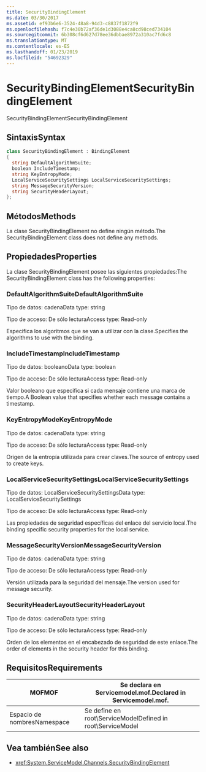 ```yaml
---
title: SecurityBindingElement
ms.date: 03/30/2017
ms.assetid: ef93b6e6-3524-48a8-94d3-c8837f1872f9
ms.openlocfilehash: f7c4e30b72af36de1d3088e4ca8cd98ced734104
ms.sourcegitcommit: 6b308cf6d627d78ee36dbbae8972a310ac7fd6c8
ms.translationtype: MT
ms.contentlocale: es-ES
ms.lasthandoff: 01/23/2019
ms.locfileid: "54692329"
---
```

# <a name="securitybindingelement"></a><span data-ttu-id="4d204-102">SecurityBindingElement</span><span class="sxs-lookup"><span data-stu-id="4d204-102">SecurityBindingElement</span></span>
<span data-ttu-id="4d204-103">SecurityBindingElement</span><span class="sxs-lookup"><span data-stu-id="4d204-103">SecurityBindingElement</span></span>  
  
## <a name="syntax"></a><span data-ttu-id="4d204-104">Sintaxis</span><span class="sxs-lookup"><span data-stu-id="4d204-104">Syntax</span></span>  
  
```csharp
class SecurityBindingElement : BindingElement  
{  
  string DefaultAlgorithmSuite;  
  boolean IncludeTimestamp;  
  string KeyEntropyMode;  
  LocalServiceSecuritySettings LocalServiceSecuritySettings;  
  string MessageSecurityVersion;  
  string SecurityHeaderLayout;  
};  
```  
  
## <a name="methods"></a><span data-ttu-id="4d204-105">Métodos</span><span class="sxs-lookup"><span data-stu-id="4d204-105">Methods</span></span>  
 <span data-ttu-id="4d204-106">La clase SecurityBindingElement no define ningún método.</span><span class="sxs-lookup"><span data-stu-id="4d204-106">The SecurityBindingElement class does not define any methods.</span></span>  
  
## <a name="properties"></a><span data-ttu-id="4d204-107">Propiedades</span><span class="sxs-lookup"><span data-stu-id="4d204-107">Properties</span></span>  
 <span data-ttu-id="4d204-108">La clase SecurityBindingElement posee las siguientes propiedades:</span><span class="sxs-lookup"><span data-stu-id="4d204-108">The SecurityBindingElement class has the following properties:</span></span>  
  
### <a name="defaultalgorithmsuite"></a><span data-ttu-id="4d204-109">DefaultAlgorithmSuite</span><span class="sxs-lookup"><span data-stu-id="4d204-109">DefaultAlgorithmSuite</span></span>  
 <span data-ttu-id="4d204-110">Tipo de datos: cadena</span><span class="sxs-lookup"><span data-stu-id="4d204-110">Data type: string</span></span>  
  
 <span data-ttu-id="4d204-111">Tipo de acceso: De sólo lectura</span><span class="sxs-lookup"><span data-stu-id="4d204-111">Access type: Read-only</span></span>  
  
 <span data-ttu-id="4d204-112">Especifica los algoritmos que se van a utilizar con la clase.</span><span class="sxs-lookup"><span data-stu-id="4d204-112">Specifies the algorithms to use with the binding.</span></span>  
  
### <a name="includetimestamp"></a><span data-ttu-id="4d204-113">IncludeTimestamp</span><span class="sxs-lookup"><span data-stu-id="4d204-113">IncludeTimestamp</span></span>  
 <span data-ttu-id="4d204-114">Tipo de datos: booleano</span><span class="sxs-lookup"><span data-stu-id="4d204-114">Data type: boolean</span></span>  
  
 <span data-ttu-id="4d204-115">Tipo de acceso: De sólo lectura</span><span class="sxs-lookup"><span data-stu-id="4d204-115">Access type: Read-only</span></span>  
  
 <span data-ttu-id="4d204-116">Valor booleano que especifica si cada mensaje contiene una marca de tiempo.</span><span class="sxs-lookup"><span data-stu-id="4d204-116">A Boolean value that specifies whether each message contains a timestamp.</span></span>  
  
### <a name="keyentropymode"></a><span data-ttu-id="4d204-117">KeyEntropyMode</span><span class="sxs-lookup"><span data-stu-id="4d204-117">KeyEntropyMode</span></span>  
 <span data-ttu-id="4d204-118">Tipo de datos: cadena</span><span class="sxs-lookup"><span data-stu-id="4d204-118">Data type: string</span></span>  
  
 <span data-ttu-id="4d204-119">Tipo de acceso: De sólo lectura</span><span class="sxs-lookup"><span data-stu-id="4d204-119">Access type: Read-only</span></span>  
  
 <span data-ttu-id="4d204-120">Origen de la entropía utilizada para crear claves.</span><span class="sxs-lookup"><span data-stu-id="4d204-120">The source of entropy used to create keys.</span></span>  
  
### <a name="localservicesecuritysettings"></a><span data-ttu-id="4d204-121">LocalServiceSecuritySettings</span><span class="sxs-lookup"><span data-stu-id="4d204-121">LocalServiceSecuritySettings</span></span>  
 <span data-ttu-id="4d204-122">Tipo de datos: LocalServiceSecuritySettings</span><span class="sxs-lookup"><span data-stu-id="4d204-122">Data type: LocalServiceSecuritySettings</span></span>  
  
 <span data-ttu-id="4d204-123">Tipo de acceso: De sólo lectura</span><span class="sxs-lookup"><span data-stu-id="4d204-123">Access type: Read-only</span></span>  
  
 <span data-ttu-id="4d204-124">Las propiedades de seguridad específicas del enlace del servicio local.</span><span class="sxs-lookup"><span data-stu-id="4d204-124">The binding specific security properties for the local service.</span></span>  
  
### <a name="messagesecurityversion"></a><span data-ttu-id="4d204-125">MessageSecurityVersion</span><span class="sxs-lookup"><span data-stu-id="4d204-125">MessageSecurityVersion</span></span>  
 <span data-ttu-id="4d204-126">Tipo de datos: cadena</span><span class="sxs-lookup"><span data-stu-id="4d204-126">Data type: string</span></span>  
  
 <span data-ttu-id="4d204-127">Tipo de acceso: De sólo lectura</span><span class="sxs-lookup"><span data-stu-id="4d204-127">Access type: Read-only</span></span>  
  
 <span data-ttu-id="4d204-128">Versión utilizada para la seguridad del mensaje.</span><span class="sxs-lookup"><span data-stu-id="4d204-128">The version used for message security.</span></span>  
  
### <a name="securityheaderlayout"></a><span data-ttu-id="4d204-129">SecurityHeaderLayout</span><span class="sxs-lookup"><span data-stu-id="4d204-129">SecurityHeaderLayout</span></span>  
 <span data-ttu-id="4d204-130">Tipo de datos: cadena</span><span class="sxs-lookup"><span data-stu-id="4d204-130">Data type: string</span></span>  
  
 <span data-ttu-id="4d204-131">Tipo de acceso: De sólo lectura</span><span class="sxs-lookup"><span data-stu-id="4d204-131">Access type: Read-only</span></span>  
  
 <span data-ttu-id="4d204-132">Orden de los elementos en el encabezado de seguridad de este enlace.</span><span class="sxs-lookup"><span data-stu-id="4d204-132">The order of elements in the security header for this binding.</span></span>  
  
## <a name="requirements"></a><span data-ttu-id="4d204-133">Requisitos</span><span class="sxs-lookup"><span data-stu-id="4d204-133">Requirements</span></span>  
  
|<span data-ttu-id="4d204-134">MOF</span><span class="sxs-lookup"><span data-stu-id="4d204-134">MOF</span></span>|<span data-ttu-id="4d204-135">Se declara en Servicemodel.mof.</span><span class="sxs-lookup"><span data-stu-id="4d204-135">Declared in Servicemodel.mof.</span></span>|  
|---------|-----------------------------------|  
|<span data-ttu-id="4d204-136">Espacio de nombres</span><span class="sxs-lookup"><span data-stu-id="4d204-136">Namespace</span></span>|<span data-ttu-id="4d204-137">Se define en root\ServiceModel</span><span class="sxs-lookup"><span data-stu-id="4d204-137">Defined in root\ServiceModel</span></span>|  
  
## <a name="see-also"></a><span data-ttu-id="4d204-138">Vea también</span><span class="sxs-lookup"><span data-stu-id="4d204-138">See also</span></span>
- <xref:System.ServiceModel.Channels.SecurityBindingElement>
